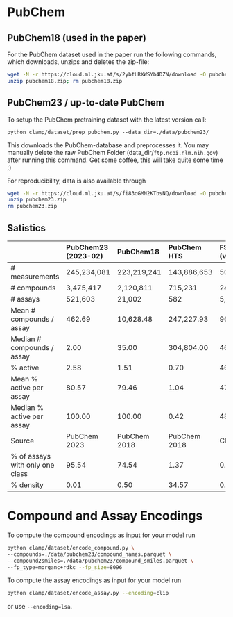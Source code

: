 # PubChem

## PubChem18 (used in the paper)
For the PubChem dataset used in the paper run the following commands, which downloads, unzips and deletes the zip-file:
```bash
wget -N -r https://cloud.ml.jku.at/s/2ybfLRXWSYb4DZN/download -O pubchem18.zip
unzip pubchem18.zip; rm pubchem18.zip
```

## PubChem23 / up-to-date PubChem 
To setup the PubChem pretraining dataset with the latest version call:
```
python clamp/dataset/prep_pubchem.py --data_dir=./data/pubchem23/
```
This downloads the PubChem-database and preprocesses it.
You may manually delete the raw PubChem Folder (data_dir/`ftp.ncbi.nlm.nih.gov`) after running this command.
Get some coffee, this will take quite some time ;)

For reproducibility, data is also available through
```bash
wget -N -r https://cloud.ml.jku.at/s/fi83oGMN2KTbsNQ/download -O pubchem23.zip
unzip pubchem23.zip
rm pubchem23.zip
```

## Satistics

|                                 | PubChem23 (2023-02)   | PubChem18   | PubChem HTS   | FSMOL (v1)   |
|:--------------------------------|:------------------------|:-----------------|:--------------|:---------|
| # measurements                  | 245,234,081             | 223,219,241      | 143,886,653   | 501,366  |
| # compounds                     | 3,475,417               | 2,120,811        | 715,231       | 240,465  |
| # assays                        | 521,603                 | 21,002           | 582           | 5,135    |
| Mean # compounds / assay        | 462.69                  | 10,628.48        | 247,227.93    | 96.32    |
| Median # compounds / assay      | 2.00                    | 35.00            | 304,804.00    | 46.00    |
| % active                        | 2.58                    | 1.51             | 0.70          | 46.48    |
| Mean % active per assay         | 80.57                   | 79.46            | 1.04          | 47.17    |
| Median % active per assay       | 100.00                  | 100.00           | 0.42          | 48.84    |
| Source                          | PubChem 2023                | PubChem 2018     | PubChem 2018      | ChEMBL27 |
| % of assays with only one class | 95.54                   | 74.54            | 1.37          | 0.00     |
| % density                       | 0.01                    | 0.50             | 34.57         | 0.04     |

# Compound and Assay Encodings

To compute the compound encodings as input for your model run
```bash
python clamp/dataset/encode_compound.py \
--compounds=./data/pubchem23/compound_names.parquet \
--compound2smiles=./data/pubchem23/compound_smiles.parquet \
--fp_type=morganc+rdkc --fp_size=8096
```

To compute the assay encodings as input for your model run
```bash
python clamp/dataset/encode_assay.py --encoding=clip
```
or use ```--encoding=lsa```.



